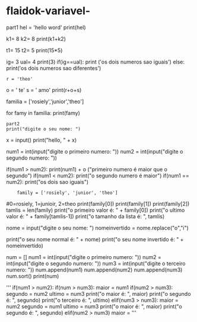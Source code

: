 # flaidok-variavel-
part1
hel = 'hello word'
print(hel)

k1= 8
k2= 8
print(k1+k2)

t1= 15
t2= 5
print(15*5)

ig= 3
ual= 4
print(3)
if(ig==ual):
    print ('os dois numeros sao iguais')
else:
    print('os dois numeros sao diferentes')
    
    r = 'theo'
o = ' te'
s = ' amo'
print(r+o+s)


familia = ['rosiely','junior','theo']

for famy in familia: 
    print(famy)
    
    part2
    print("digite o seu nome: ")

x = input()
print("hello, " + x)

num1 = int(input("digite o primeiro numero: "))
num2 = int(input("digite o segundo numero: "))

if(num1 > num2):
    print(num1) + o ("primeiro numero é maior que o segundo")
if(num1 < num2):
    print("o segundo numero é maior")
if(num1 == num2):
        print("os dois sao iguais")
        
        family = ['rosiely', 'junior', 'theo']
#0=rosiely, 1=junioir, 2=theo
print(family[0])
print(family[1])
print(family[2])
tamlis = len(family)
print("o primeiro valor é: " + family[0])
print("o ultimo valor é: " + family[tamlis-1])
print("o tamanho da lista é: ", tamlis)

nome = input("digite o seu nome: ")
nomeinvertido = nome.replace("o","i")

print("o seu nome normal é: " + nome)
print("o seu nome invertido é: " + nomeinvertido)

num = []
num1 = int(input("digite o primeiro numero: "))
num2 = int(input("digite o segundo numero: "))
num3 = int(input("digite o terceiro numero: "))
num.append(num1)
num.append(num2)
num.append(num3)
num.sort()
print(num)





'''
if(num1 > num2):
    if(num > num3):
       maior = num1
       if(num2 > num3):
            segundo = num2 
            ultimo = num3
            print("o maior é: ", maior)
            print("o segundo é: ", segundo)
            print("o terceiro é: ", ultimo)
elif(num3 > num3):
    maior = num2
    segundo = num1
    ultimo = num3
    print("o maior é: ", maior)
    print("o segundo é: ", segundo)
elif(num2 > num3) 
    maior = 
'''







